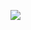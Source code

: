 ![](https://github.com/jeyla380/school_work/blob/main/web_programming/advanced_javascript/H7/LifeOutback.png)
